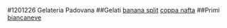 #1201226
Gelateria Padovana
##Gelati
[banana split](./Gelati/banana_split.md)
[coppa nafta](./Gelati/coppa_nafta.md)
##Primi
[biancaneve](./Budini/biancaneve)

